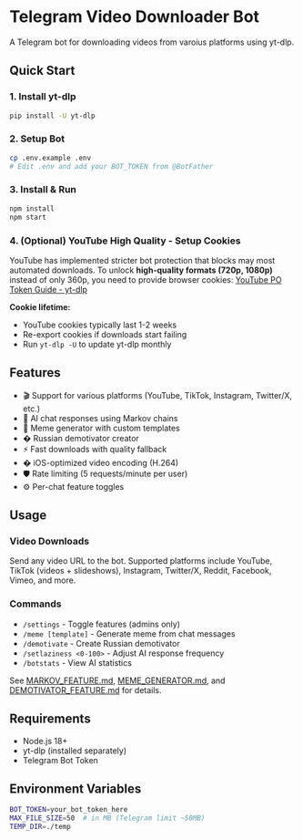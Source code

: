 # Telegram Video Downloader Bot

A Telegram bot for downloading videos from varoius platforms using yt-dlp.

## Quick Start

### 1. Install yt-dlp
```bash
pip install -U yt-dlp
```

### 2. Setup Bot
```bash
cp .env.example .env
# Edit .env and add your BOT_TOKEN from @BotFather
```

### 3. Install & Run
```bash
npm install
npm start
```

### 4. (Optional) YouTube High Quality - Setup Cookies

YouTube has implemented stricter bot protection that blocks may most automated downloads. To unlock **high-quality formats (720p, 1080p)** instead of only 360p, you need to provide browser cookies:
[YouTube PO Token Guide - yt-dlp](https://github.com/yt-dlp/yt-dlp/wiki/PO-Token-Guide)


**Cookie lifetime:**
- YouTube cookies typically last 1-2 weeks
- Re-export cookies if downloads start failing
- Run `yt-dlp -U` to update yt-dlp monthly

## Features
- 🎬 Support for various platforms (YouTube, TikTok, Instagram, Twitter/X, etc.)
- 🤖 AI chat responses using Markov chains
- 🎨 Meme generator with custom templates
- �️ Russian demotivator creator
- ⚡ Fast downloads with quality fallback
- � iOS-optimized video encoding (H.264)
- 🛡️ Rate limiting (5 requests/minute per user)
- ⚙️ Per-chat feature toggles

## Usage

### Video Downloads
Send any video URL to the bot. Supported platforms include YouTube, TikTok (videos + slideshows), Instagram, Twitter/X, Reddit, Facebook, Vimeo, and more.

### Commands
- `/settings` - Toggle features (admins only)
- `/meme [template]` - Generate meme from chat messages
- `/demotivate` - Create Russian demotivator
- `/setlaziness <0-100>` - Adjust AI response frequency
- `/botstats` - View AI statistics

See [MARKOV_FEATURE.md](MARKOV_FEATURE.md), [MEME_GENERATOR.md](MEME_GENERATOR.md), and [DEMOTIVATOR_FEATURE.md](DEMOTIVATOR_FEATURE.md) for details.

## Requirements
- Node.js 18+
- yt-dlp (installed separately)
- Telegram Bot Token

## Environment Variables
```bash
BOT_TOKEN=your_bot_token_here
MAX_FILE_SIZE=50  # in MB (Telegram limit ~50MB)
TEMP_DIR=./temp
```
